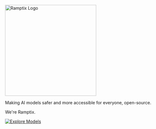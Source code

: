 <img alt="Ramptix Logo"
     src="https://img.shields.io/badge/%E2%AC%9C%20%E2%94%82%20Ramptix-%23202020?style=for-the-badge"
     width="300"
  />

Making AI models safer and more accessible for everyone, open-source.

We're Ramptix.

<a href="https://github.com/AWeirdScratcher/models" target="_blank">
  <img alt="Explore Models"
       src="https://img.shields.io/badge/explore%20models%20%E2%86%92-%233141f5?style=for-the-badge"
    />
</a>

